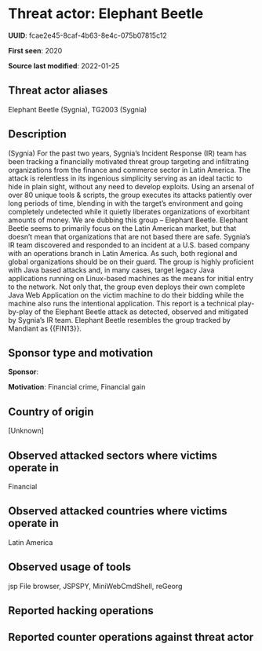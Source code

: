 # Threat actor: Elephant Beetle

**UUID**: fcae2e45-8caf-4b63-8e4c-075b07815c12

**First seen**: 2020

**Source last modified**: 2022-01-25

## Threat actor aliases

Elephant Beetle (Sygnia), TG2003 (Sygnia)

## Description

(Sygnia) For the past two years, Sygnia’s Incident Response (IR) team has been tracking a financially motivated threat group targeting and infiltrating organizations from the finance and commerce sector in Latin America.
The attack is relentless in its ingenious simplicity serving as an ideal tactic to hide in plain sight, without any need to develop exploits.
Using an arsenal of over 80 unique tools & scripts, the group executes its attacks patiently over long periods of time, blending in with the target’s environment and going completely undetected while it quietly liberates organizations of exorbitant amounts of money. We are dubbing this group – Elephant Beetle.
Elephant Beetle seems to primarily focus on the Latin American market, but that doesn’t mean that organizations that are not based there are safe. Sygnia’s IR team discovered and responded to an incident at a U.S. based company with an operations branch in Latin America. As such, both regional and global organizations should be on their guard.
The group is highly proficient with Java based attacks and, in many cases, target legacy Java applications running on Linux-based machines as the means for initial entry to the network. Not only that, the group even deploys their own complete Java Web Application on the victim machine to do their bidding while the machine also runs the intentional application.
This report is a technical play-by-play of the Elephant Beetle attack as detected, observed and mitigated by Sygnia’s IR team. Elephant Beetle resembles the group tracked by Mandiant as {{FIN13}}.

## Sponsor type and motivation

**Sponsor**: 

**Motivation**: Financial crime, Financial gain


## Country of origin

[Unknown]

## Observed attacked sectors where victims operate in

Financial

## Observed attacked countries where victims operate in

Latin America

## Observed usage of tools

jsp File browser, JSPSPY, MiniWebCmdShell, reGeorg

## Reported hacking operations



## Reported counter operations against threat actor





